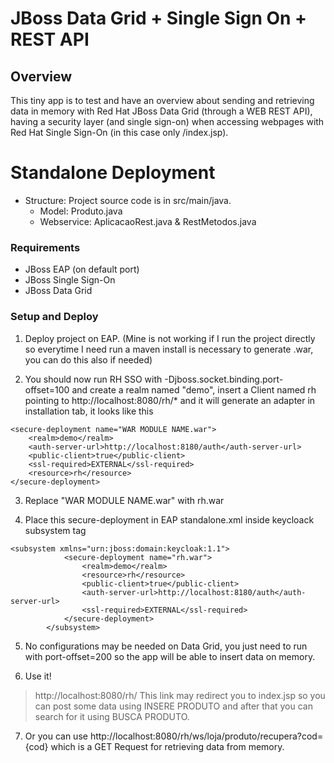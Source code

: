 # JBoss Data Grid + Single Sign On + REST API

## Overview
This tiny app is to test and have an overview about sending and retrieving data in memory with Red Hat JBoss Data Grid (through a WEB REST API), having a security layer (and single sign-on) when accessing webpages with Red Hat Single Sign-On (in this case only /index.jsp).
 

# Standalone Deployment

- Structure:
  Project source code is in src/main/java. 
  * Model: Produto.java
  * Webservice: AplicacaoRest.java & RestMetodos.java


### Requirements
- JBoss EAP (on default port)
- JBoss Single Sign-On
- JBoss Data Grid

### Setup and Deploy

1. Deploy project on EAP. (Mine is not working if I run the project directly so everytime I need run a maven install is necessary to generate .war, you can do this also if needed)

2. You should now run RH SSO with -Djboss.socket.binding.port-offset=100 and create a realm named "demo", insert a Client named rh pointing to http://localhost:8080/rh/* and it will generate an adapter in installation tab, it looks like this

```
<secure-deployment name="WAR MODULE NAME.war">
    <realm>demo</realm>
    <auth-server-url>http://localhost:8180/auth</auth-server-url>
    <public-client>true</public-client>
    <ssl-required>EXTERNAL</ssl-required>
    <resource>rh</resource>
</secure-deployment>
```

3. Replace "WAR MODULE NAME.war" with rh.war

4. Place this secure-deployment in EAP standalone.xml inside keycloack subsystem tag

```
<subsystem xmlns="urn:jboss:domain:keycloak:1.1">
            <secure-deployment name="rh.war">
                <realm>demo</realm>
                <resource>rh</resource>
                <public-client>true</public-client>
                <auth-server-url>http://localhost:8180/auth</auth-server-url>
                <ssl-required>EXTERNAL</ssl-required>
            </secure-deployment>
        </subsystem>
```
5. No configurations may be needed on Data Grid, you just need to run with port-offset=200 so the app will be able to insert data on memory. 

6. Use it!
>http://localhost:8080/rh/ 
This link may redirect you to index.jsp so you can post some data using INSERE PRODUTO and after that you can search for it using BUSCA PRODUTO.

7. Or you can use http://localhost:8080/rh/ws/loja/produto/recupera?cod={cod} which is a GET Request for retrieving data from memory.







